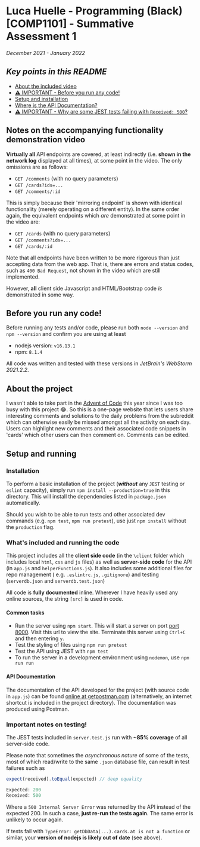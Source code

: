 # Luca Huelle - Programming (Black) \[COMP1101\] - Summative Assessment 1

_December 2021 - January 2022_

## _Key points in this README_

- [About the included video](#notes-on-the-accompanying-functionality-demonstration-video)
- [⚠ IMPORTANT - Before you run any code!](#before-you-run-any-code)
- [Setup and installation](#setup-and-running)
- [Where is the API Documentation?](#api-documentation)
- [⚠ IMPORTANT - Why are some JEST tests failing with `Received: 500`?](#important-notes-on-testing)

## Notes on the accompanying functionality demonstration video

**Virtually all** API endpoints are covered, at least indirectly (i.e. **shown in the network log**
displayed at all times), at some point in the video. The only omissions are as follows:

- `GET /comments` (with no query parameters)
- `GET /cards?ids=...`
- `GET /comments/:id`

This is simply because their 'mirroring endpoint' is shown with identical functionality (merely
operating on a different entity). In the same order again, the equivalent endpoints which _are_
demonstrated at some point in the video are:

- `GET /cards` (with no query parameters)
- `GET /comments?ids=...`
- `GET /cards/:id`

Note that all endpoints have been written to be more rigorous than just accepting data from the web
app. That is, there are errors and status codes, such as `400 Bad Request`, not shown in the video
which are still implemented.

However, **all** client side Javascript and HTML/Bootstrap code _is_ demonstrated in some way.

## Before you run any code!

Before running any tests and/or code, please run both `node --version` and `npm --version` and
confirm you are using at least

- nodejs version: `v16.13.1`
- npm: `8.1.4`

All code was written and tested with these versions in _JetBrain's WebStorm 2021.2.2_.

## About the project

I wasn't able to take part in the [Advent of Code](https://adventofcode.com/) this year since I was
too busy with this project 😂. So this is a one-page website that lets users share interesting
comments and solutions to the daily problems from the subreddit which can otherwise easily be missed
amongst all the activity on each day. Users can highlight new comments and their associated code
snippets in 'cards' which other users can then comment on. Comments can be edited.

## Setup and running

### Installation

To perform a basic installation of the project (**_without_** any `JEST` testing or `eslint`
capacity), simply run `npm install --production=true` in this directory. This will install the
dependencies listed in `package.json` automatically.

Should you wish to be able to run tests and other associated dev commands (e.g. `npm test`,
`npm run pretest`), use just `npm install` without the `production` flag.

### What's included and running the code

This project includes all the **client side code** (in the `\client` folder which includes
local `html`, `css` and `js` files) as well as **server-side code** for the API (in `app.js`
and `helperFunctions.js`). It also includes some additional files for repo management (
e.g. `.eslintrc.js`, `.gitignore`) and testing (`serverdb.json` and `serverdb.test.json`)

All code is **fully documented** inline. Wherever I have heavily used any online sources, the
string `[src]` is used in code.

#### Common tasks

- Run the server using `npm start`. This will start a server on
  port [port 8000](http://localhost:8000/). Visit this url to view the site. Terminate this server
  using `Ctrl+C` and then entering `y`.
- Test the styling of files using `npm run pretest`
- Test the API using JEST with `npm test`
- To run the server in a development environment using `nodemon`, use `npm run run`

#### API Documentation

The documentation of the API developed for the project (with source code in `app.js`) can be found
[online at getpostman.com](https://documenter.getpostman.com/view/17830357/UVXnGETR)
(alternatively, an internet shortcut is included in the project directory). The documentation was
produced using Postman.

### Important notes on testing!

The JEST tests included in `server.test.js` run with **~85% coverage** of all server-side code.

Please note that sometimes the _asynchronous nature_ of some of the tests, most of which read/write
to the same `.json` database file, can result in test failures such as

```js
expect(received).toEqual(expected) // deep equality

Expected: 200
Received: 500
```

Where a `500 Internal Server Error` was returned by the API instead of the expected 200. In such a
case, **just re-run the tests again**. The same error is unlikely to occur again.

If tests fail with `TypeError: getDbData(...).cards.at is not a function` or similar, your **version
of nodejs is likely out of date** (see above).
